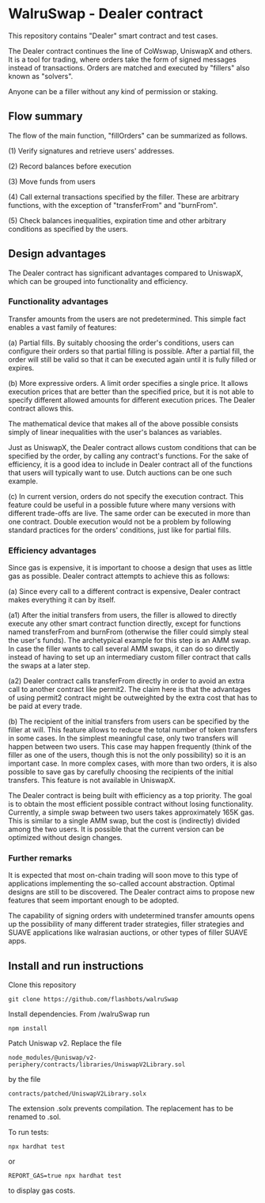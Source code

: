 # WalruSwap - Dealer contract

This repository contains "Dealer" smart contract and test cases.

The Dealer contract continues the line of CoWswap, UniswapX and others.
It is a tool for trading, where orders take the form of signed messages instead
of transactions. Orders are matched and executed by "fillers" also known as "solvers".

Anyone can be a filler without any kind of permission or staking.

## Flow summary

The flow of the main function, "fillOrders" can be summarized as follows.

(1) Verify signatures and retrieve users' addresses.

(2) Record balances before execution

(3) Move funds from users

(4) Call external transactions specified by the filler. These are arbitrary functions, with the exception of "transferFrom" and "burnFrom".

(5) Check balances inequalities, expiration time and other arbitrary conditions as specified by the users.

## Design advantages

The Dealer contract has significant advantages compared to UniswapX, which
can be grouped into functionality and efficiency.

### Functionality advantages

Transfer amounts from the users are not predetermined.
This simple fact enables a vast family of features:

(a) Partial fills. By suitably choosing the order's conditions, users
can configure their orders so that partial filling is possible. After a partial
fill, the order will still be valid so that it can be executed again until
it is fully filled or expires.

(b) More expressive orders. A limit order specifies a single price. It allows
execution prices that are better than the specified price, but it is not
able to specify different allowed amounts for different execution prices. 
The Dealer contract allows this.

The mathematical device that makes all of the above possible consists simply
of linear inequalities with the user's balances as variables.

Just as UniswapX, the Dealer contract allows custom conditions that
can be specified by the order, by calling any contract's functions.
For the sake of efficiency, it is a good idea to include in Dealer contract all of the functions that users will typically want to use. Dutch auctions can be one such example.

(c) In current version, orders do not specify the execution contract. This 
feature could be useful in a possible future where many versions with different
trade-offs are live. The same order can be executed in more than one contract.
Double execution would not be a problem by following standard practices for
the orders' conditions, just like for partial fills.

### Efficiency advantages

Since gas is expensive, it is important to choose a design that
uses as little gas as possible. Dealer contract attempts to achieve this
as follows:

(a) Since every call to a different contract is expensive, Dealer contract
makes everything it can by itself.

(a1) After the initial transfers from users, the filler is allowed to directly execute any other smart contract function directly, except for functions named transferFrom and burnFrom (otherwise the filler could simply steal the user's funds). The archetypical example for this step is an AMM swap. In case the filler wants to call several AMM swaps,
it can do so directly instead of having to set up an intermediary custom filler contract that calls the swaps at a later step.

(a2) Dealer contract calls transferFrom directly in order to avoid an extra
call to another contract like permit2. The claim here is that the advantages of using permit2 contract might be outweighted by the extra cost that has to be paid at every trade.

(b) The recipient of the initial transfers from users can be specified by the
filler at will. This feature allows to reduce the total number of token transfers
in some cases. In the simplest meaningful case, only two transfers will happen between two users. This case may happen frequently (think of the filler as one of the users, though this is not the only possibility) so it is an important case. In more complex cases, with more than two orders, it is also possible to save gas by carefully choosing the recipients of the initial transfers. This feature is not available in UniswapX.

The Dealer contract is being built with efficiency as a top priority.
The goal is to obtain the most efficient possible contract without losing functionality.
Currently, a simple swap between two users takes approximately 165K gas. This is similar
to a single AMM swap, but the cost is (indirectly) divided among the two users.
It is possible that the current version can be optimized without design changes.

### Further remarks

It is expected that most on-chain trading will soon move to this type of applications implementing the so-called account abstraction. Optimal designs are still to be discovered. The Dealer contract aims to propose new features that seem important 
enough to be adopted.

The capability of signing orders with undetermined transfer amounts opens up
the possibility of many different trader strategies, filler strategies and SUAVE applications like walrasian auctions, or other types of filler SUAVE apps.


## Install and run instructions

Clone this repository
```
git clone https://github.com/flashbots/walruSwap
```

Install dependencies. From /walruSwap run
```
npm install
```

Patch Uniswap v2. Replace the file
```
node_modules/@uniswap/v2-periphery/contracts/libraries/UniswapV2Library.sol
```
by the file
```
contracts/patched/UniswapV2Library.solx
```
The extension .solx prevents compilation. The replacement has to be renamed to .sol.

To run tests:
```shell
npx hardhat test
```
or
```shell
REPORT_GAS=true npx hardhat test
```
to display gas costs.